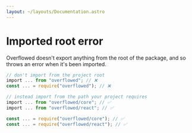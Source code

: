 ```yaml
---
layout: ~/layouts/Documentation.astro
---
```


# Imported root error

Overflowed doesn't export anything from the root of the package, and so throws an error when it's been imported.

```ts
// don't import from the project root
import ... from "overflowed"; // ❌
const ... = require("overflowed"); // ❌

// instead import from the path your project requires
import ... from "overflowed/core"; // ✅
import ... from "overflowed/react"; // ✅

const ... = require("overflowed/core"); // ✅
const ... = require("overflowed/react"); // ✅

```
